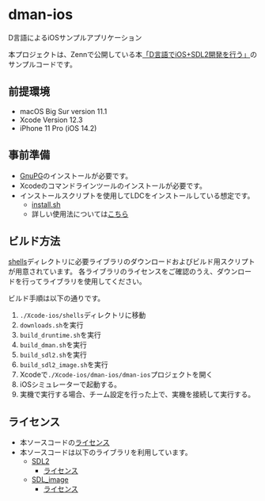 # dman-ios

D言語によるiOSサンプルアプリケーション

本プロジェクトは、Zennで公開している本[「D言語でiOS+SDL2開発を行う」](https://zenn.dev/outlandkarasu/books/2b9cf8042f1604)のサンプルコードです。

## 前提環境

* macOS Big Sur version 11.1
* Xcode Version 12.3
* iPhone 11 Pro (iOS 14.2)

## 事前準備

* [GnuPG](https://gnupg.org/download/)のインストールが必要です。
* Xcodeのコマンドラインツールのインストールが必要です。
* インストールスクリプトを使用してLDCをインストールしている想定です。
    * [install.sh](https://dlang.org/install.html)
    * 詳しい使用法については[こちら](https://zenn.dev/outlandkarasu/books/2b9cf8042f1604/viewer/b50613#ldc%E3%82%92%E3%82%A4%E3%83%B3%E3%82%B9%E3%83%88%E3%83%BC%E3%83%AB)

## ビルド方法

[shells](./Xcode-ios/shells)ディレクトリに必要ライブラリのダウンロードおよびビルド用スクリプトが用意されています。
各ライブラリのライセンスをご確認のうえ、ダウンロードを行ってライブラリを使用してください。

ビルド手順は以下の通りです。

1. `./Xcode-ios/shells`ディレクトリに移動
1. `downloads.sh`を実行
1. `build_druntime.sh`を実行
1. `build_dman.sh`を実行
1. `build_sdl2.sh`を実行
1. `build_sdl2_image.sh`を実行
1. Xcodeで`./Xcode-ios/dman-ios/dman-ios`プロジェクトを開く
1. iOSシミュレーターで起動する。
1. 実機で実行する場合、チーム設定を行った上で、実機を接続して実行する。

## ライセンス

* 本ソースコードの[ライセンス](./LICENSE_1_0.txt)
* 本ソースコードは以下のライブラリを利用しています。
    * [SDL2](https://www.libsdl.org/)
        * [ライセンス](https://www.libsdl.org/license.php)
    * [SDL_image](https://www.libsdl.org/projects/SDL_image/)
        * [ライセンス](http://hg.libsdl.org/SDL_image/file/4f8f87781a5a/COPYING.txt)

